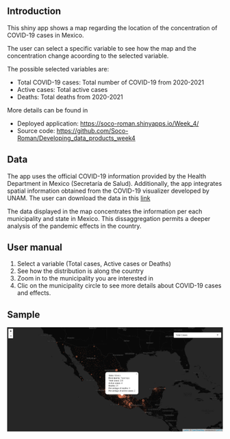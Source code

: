 ## Introduction

This shiny app shows a map regarding the location of the concentration of COVID-19 cases in Mexico.

The user can select a specific variable to see how the map and the concentration change acoording to the selected variable.

The possible selected variables are: 

- Total COVID-19 cases: Total number of COVID-19 from 2020-2021
- Active cases: Total active cases 
- Deaths: Total deaths from 2020-2021

More details can be found in 

* Deployed application: https://soco-roman.shinyapps.io/Week_4/
* Source code: https://github.com/Soco-Roman/Developing_data_products_week4


## Data

The app uses the official COVID-19 information provided by the Health Department in Mexico (Secretaría de Salud). 
Additionally, the app integrates spatial information obtained from the COVID-19 visualizer developed by UNAM.
The user can download the data in this [link](https://ciga-unam.maps.arcgis.com/home/item.html?id=74112045225d4c80906fbb77e8ac7d8d)

The data displayed in the map concentrates the information per each municipality and state in Mexico. This dissaggregation permits a deeper analysis of the pandemic effects in the country.

## User manual

1. Select a variable (Total cases, Active cases or Deaths)
2. See how the distribution is along the country
3. Zoom in to the municipality you are interested in
4. Clic on the municipality circle to see more details about COVID-19 cases and effects. 

## Sample

![imagen](img/imagen.png) 



